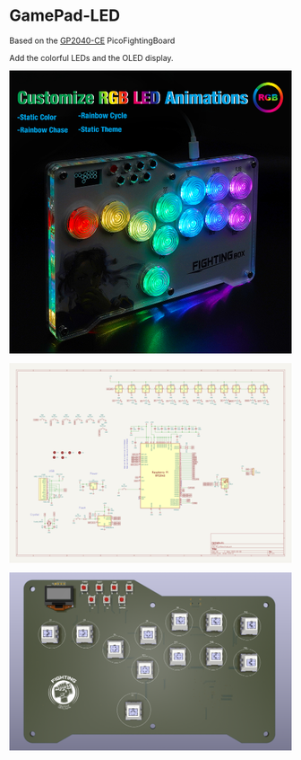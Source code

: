 # GamePad-LED 
Based on the [GP2040-CE](https://github.com/OpenStickCommunity/GP2040-CE) PicoFightingBoard

Add the colorful LEDs and the OLED display.

![GamePad-LED](pictures/1.jpg)

![GamePad-LED](pictures/sch.jpg)

![GamePad-LED](pictures/5.png)